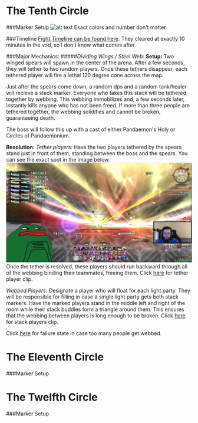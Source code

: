 # The Tenth Circle
###Marker Setup
![alt text](img/marker-setup.png)
Exact colors and number don't matter

###Timeline
[Fight Timeline can be found here](https://ff14.toolboxgaming.space/timeline?id=75393810445861). They cleared at exactly 10 minutes in the vod, so I don't know what comes after.

###Major Mechanics:
#####_Dividing Wings / Steel Web:_
**Setup:**
Two winged spears will spawn in the center of the arena. After a few seconds, they will tether to two random players. Once these tethers disappear, each tethered player will fire a lethal 120 degree cone across the map.

Just after the spears come down, a random dps and a random tank/healer will recieve a stack marker. Everyone who takes this stack will be tethered together by webbing. This webbing immobilizes and, a few seconds later, instantly kills anyone who has not been freed. If more than three people are tethered together, the webbing solidifies and cannot be broken, guaranteeing death.

The boss will follow this up with a cast of either Pandaemon's Holy or Circles of Pandaemonium.

**Resolution:**
_Tether players:_
Have the two players tethered by the spears stand just in front of them, standing between the boss and the spears. You can see the exact spot in the image below. ![alt text](img/dividing-wings.png)
Once the tether is resolved, these players should run backward through all of the webbing binding their teammates, freeing them.
Click [here](https://clips.twitch.tv/SlipperySavoryBadgerBabyRage-AD_M6HT4I_bEkNDD) for tether player clip.

_Webbed Players:_
Designate a player who will float for each light party. They will be responsible for filling in case a single light party gets both stack markers.
Have the marked players stand in the middle left and right of the room while their stack buddies form a triangle around them. This ensures that the webbing between players is long enough to be broken.
Click [here](https://clips.twitch.tv/CrypticFrigidZebraWow--m2U0MVGTdyTFzzK) for stack players clip.

Click [here](https://clips.twitch.tv/KindBetterSquirrelCharlietheUnicorn-ggJUCv-ej8ZF0nL4) for failure state in case too many people get webbed.

####

# The Eleventh Circle
###Marker Setup
# The Twelfth Circle
###Marker Setup